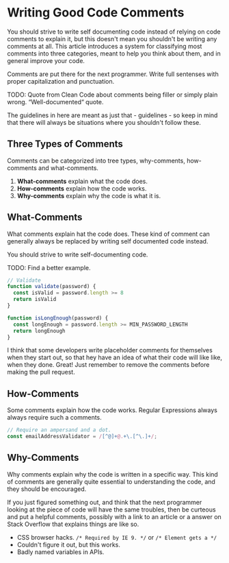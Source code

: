 # Writing Good Code Comments

You should strive to write self documenting code instead of relying on code comments to explain it, but this doesn't mean you shouldn't be writing any comments at all. This article introduces a system for classifying most comments into three categories, meant to help you think about them, and in general improve your code.

Comments are put there for the next programmer. Write full sentenses with proper capitalization and punctuation.

TODO: Quote from Clean Code about comments being filler or simply plain wrong. “Well-documented“ quote.

The guidelines in here are meant as just that - guidelines - so keep in mind that there will always be situations where you shouldn't follow these.

## Three Types of Comments

Comments can be categorized into tree types, why-comments, how-comments and what-comments.

1. **What-comments** explain what the code does.
1. **How-comments** explain how the code works.
1. **Why-comments** explain why the code is what it is.

## What-Comments

What comments explain hat the code does. These kind of comment can generally always be replaced by writing self documented code instead.

You should strive to write self-documenting code.

TODO: Find a better example.

```javascript
// Validate
function validate(password) {
  const isValid = password.length >= 8
  return isValid
}
```

```javascript
function isLongEnough(password) {
  const longEnough = password.length >= MIN_PASSWORD_LENGTH
  return longEnough
}
```

I think that some developers write placeholder comments for themselves when they start out, so that hey have an idea of what their code will like like, when they done. Great! Just remember to remove the comments before making the pull request.

## How-Comments

Some comments explain how the code works. Regular Expressions always always require such a comments.

```javascript
// Require an ampersand and a dot.
const emailAddressValidator = /[^@]+@.+\.[^\.]+/;
```

## Why-Comments

Why comments explain why the code is written in a specific way. This kind of comments are generally quite essential to understanding the code, and they should be encouraged.

If you just figured something out, and think that the next programmer looking at the piece of code will have the same troubles, then be curteous and put a helpful comments, possibly with a link to an article or a answer on Stack Overflow that explains things are like so.

* CSS browser hacks. `/* Required by IE 9. */` or `/* Element gets a */`
* Couldn't figure it out, but this works.
* Badly named variables in APIs.
